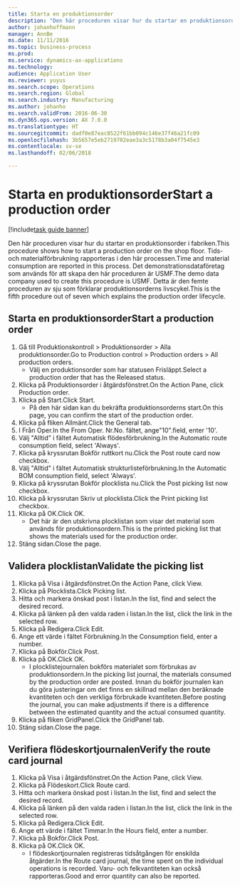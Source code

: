 ```yaml
---
title: Starta en produktionsorder
description: "Den här proceduren visar hur du startar en produktionsorder i fabriken."
author: johanhoffmann
manager: AnnBe
ms.date: 11/11/2016
ms.topic: business-process
ms.prod: 
ms.service: dynamics-ax-applications
ms.technology: 
audience: Application User
ms.reviewer: yuyus
ms.search.scope: Operations
ms.search.region: Global
ms.search.industry: Manufacturing
ms.author: johanho
ms.search.validFrom: 2016-06-30
ms.dyn365.ops.version: AX 7.0.0
ms.translationtype: HT
ms.sourcegitcommit: dadf0e87eac8522f61bb094c146e37f46a21fc09
ms.openlocfilehash: 3b5657e5eb2719702eae3a3c5178b3a04f7545e3
ms.contentlocale: sv-se
ms.lasthandoff: 02/06/2018

---
```

# <a name="start-a-production-order"></a><span data-ttu-id="c573a-103">Starta en produktionsorder</span><span class="sxs-lookup"><span data-stu-id="c573a-103">Start a production order</span></span>

[!include[task guide banner](../../includes/task-guide-banner.md)]

<span data-ttu-id="c573a-104">Den här proceduren visar hur du startar en produktionsorder i fabriken.</span><span class="sxs-lookup"><span data-stu-id="c573a-104">This procedure shows how to start a production order on the shop floor.</span></span> <span data-ttu-id="c573a-105">Tids- och materialförbrukning rapporteras i den här processen.</span><span class="sxs-lookup"><span data-stu-id="c573a-105">Time and material consumption are reported in this process.</span></span> <span data-ttu-id="c573a-106">Det demonstrationsdataföretag som används för att skapa den här proceduren är USMF.</span><span class="sxs-lookup"><span data-stu-id="c573a-106">The demo data company used to create this procedure is USMF.</span></span> <span data-ttu-id="c573a-107">Detta är den femte proceduren av sju som förklarar produktionsorderns livscykel.</span><span class="sxs-lookup"><span data-stu-id="c573a-107">This is the fifth procedure out of seven which explains the production order lifecycle.</span></span>


## <a name="start-a-production-order"></a><span data-ttu-id="c573a-108">Starta en produktionsorder</span><span class="sxs-lookup"><span data-stu-id="c573a-108">Start a production order</span></span>
1. <span data-ttu-id="c573a-109">Gå till Produktionskontroll > Produktionsorder > Alla produktionsorder.</span><span class="sxs-lookup"><span data-stu-id="c573a-109">Go to Production control > Production orders > All production orders.</span></span>
    * <span data-ttu-id="c573a-110">Välj en produktionsorder som har statusen Frisläppt.</span><span class="sxs-lookup"><span data-stu-id="c573a-110">Select a production order that has the Released status.</span></span>  
2. <span data-ttu-id="c573a-111">Klicka på Produktionsorder i åtgärdsfönstret.</span><span class="sxs-lookup"><span data-stu-id="c573a-111">On the Action Pane, click Production order.</span></span>
3. <span data-ttu-id="c573a-112">Klicka på Start.</span><span class="sxs-lookup"><span data-stu-id="c573a-112">Click Start.</span></span>
    * <span data-ttu-id="c573a-113">På den här sidan kan du bekräfta produktionsorderns start.</span><span class="sxs-lookup"><span data-stu-id="c573a-113">On this page, you can confirm the start of the production order.</span></span>  
4. <span data-ttu-id="c573a-114">Klicka på fliken Allmänt.</span><span class="sxs-lookup"><span data-stu-id="c573a-114">Click the General tab.</span></span>
5. <span data-ttu-id="c573a-115">I Från Oper.</span><span class="sxs-lookup"><span data-stu-id="c573a-115">In the From Oper.</span></span> <span data-ttu-id="c573a-116">Nr.</span><span class="sxs-lookup"><span data-stu-id="c573a-116">No.</span></span> <span data-ttu-id="c573a-117">fältet, ange"10".</span><span class="sxs-lookup"><span data-stu-id="c573a-117">field, enter '10'.</span></span>
6. <span data-ttu-id="c573a-118">Välj "Alltid" i fältet Automatisk flödesförbrukning.</span><span class="sxs-lookup"><span data-stu-id="c573a-118">In the Automatic route consumption field, select 'Always'.</span></span>
7. <span data-ttu-id="c573a-119">Klicka på kryssrutan Bokför ruttkort nu.</span><span class="sxs-lookup"><span data-stu-id="c573a-119">Click the Post route card now checkbox.</span></span>
8. <span data-ttu-id="c573a-120">Välj "Alltid" i fältet Automatisk strukturlisteförbrukning.</span><span class="sxs-lookup"><span data-stu-id="c573a-120">In the Automatic BOM consumption field, select 'Always'.</span></span>
9. <span data-ttu-id="c573a-121">Klicka på kryssrutan Bokför plocklista nu.</span><span class="sxs-lookup"><span data-stu-id="c573a-121">Click the Post picking list now checkbox.</span></span>
10. <span data-ttu-id="c573a-122">Klicka på kryssrutan Skriv ut plocklista.</span><span class="sxs-lookup"><span data-stu-id="c573a-122">Click the Print picking list checkbox.</span></span>
11. <span data-ttu-id="c573a-123">Klicka på OK.</span><span class="sxs-lookup"><span data-stu-id="c573a-123">Click OK.</span></span>
    * <span data-ttu-id="c573a-124">Det här är den utskrivna plocklistan som visar det material som används för produktionsordern.</span><span class="sxs-lookup"><span data-stu-id="c573a-124">This is the printed picking list that shows the materials used for the production order.</span></span>  
12. <span data-ttu-id="c573a-125">Stäng sidan.</span><span class="sxs-lookup"><span data-stu-id="c573a-125">Close the page.</span></span>

## <a name="validate-the-picking-list"></a><span data-ttu-id="c573a-126">Validera plocklistan</span><span class="sxs-lookup"><span data-stu-id="c573a-126">Validate the picking list</span></span>
1. <span data-ttu-id="c573a-127">Klicka på Visa i åtgärdsfönstret.</span><span class="sxs-lookup"><span data-stu-id="c573a-127">On the Action Pane, click View.</span></span>
2. <span data-ttu-id="c573a-128">Klicka på Plocklista.</span><span class="sxs-lookup"><span data-stu-id="c573a-128">Click Picking list.</span></span>
3. <span data-ttu-id="c573a-129">Hitta och markera önskad post i listan.</span><span class="sxs-lookup"><span data-stu-id="c573a-129">In the list, find and select the desired record.</span></span>
4. <span data-ttu-id="c573a-130">Klicka på länken på den valda raden i listan.</span><span class="sxs-lookup"><span data-stu-id="c573a-130">In the list, click the link in the selected row.</span></span>
5. <span data-ttu-id="c573a-131">Klicka på Redigera.</span><span class="sxs-lookup"><span data-stu-id="c573a-131">Click Edit.</span></span>
6. <span data-ttu-id="c573a-132">Ange ett värde i fältet Förbrukning.</span><span class="sxs-lookup"><span data-stu-id="c573a-132">In the Consumption field, enter a number.</span></span>
7. <span data-ttu-id="c573a-133">Klicka på Bokför.</span><span class="sxs-lookup"><span data-stu-id="c573a-133">Click Post.</span></span>
8. <span data-ttu-id="c573a-134">Klicka på OK.</span><span class="sxs-lookup"><span data-stu-id="c573a-134">Click OK.</span></span>
    * <span data-ttu-id="c573a-135">I plocklistejournalen bokförs materialet som förbrukas av produktionsordern.</span><span class="sxs-lookup"><span data-stu-id="c573a-135">In the picking list journal, the materials consumed by the production order are posted.</span></span> <span data-ttu-id="c573a-136">Innan du bokför journalen kan du göra justeringar om det finns en skillnad mellan den beräknade kvantiteten och den verkliga förbrukade kvantiteten.</span><span class="sxs-lookup"><span data-stu-id="c573a-136">Before posting the journal, you can make adjustments if there is a difference between the estimated quantity and the actual consumed quantity.</span></span>  
9. <span data-ttu-id="c573a-137">Klicka på fliken GridPanel.</span><span class="sxs-lookup"><span data-stu-id="c573a-137">Click the GridPanel tab.</span></span>
10. <span data-ttu-id="c573a-138">Stäng sidan.</span><span class="sxs-lookup"><span data-stu-id="c573a-138">Close the page.</span></span>

## <a name="verify-the-route-card-journal"></a><span data-ttu-id="c573a-139">Verifiera flödeskortjournalen</span><span class="sxs-lookup"><span data-stu-id="c573a-139">Verify the route card journal</span></span>
1. <span data-ttu-id="c573a-140">Klicka på Visa i åtgärdsfönstret.</span><span class="sxs-lookup"><span data-stu-id="c573a-140">On the Action Pane, click View.</span></span>
2. <span data-ttu-id="c573a-141">Klicka på Flödeskort.</span><span class="sxs-lookup"><span data-stu-id="c573a-141">Click Route card.</span></span>
3. <span data-ttu-id="c573a-142">Hitta och markera önskad post i listan.</span><span class="sxs-lookup"><span data-stu-id="c573a-142">In the list, find and select the desired record.</span></span>
4. <span data-ttu-id="c573a-143">Klicka på länken på den valda raden i listan.</span><span class="sxs-lookup"><span data-stu-id="c573a-143">In the list, click the link in the selected row.</span></span>
5. <span data-ttu-id="c573a-144">Klicka på Redigera.</span><span class="sxs-lookup"><span data-stu-id="c573a-144">Click Edit.</span></span>
6. <span data-ttu-id="c573a-145">Ange ett värde i fältet Timmar.</span><span class="sxs-lookup"><span data-stu-id="c573a-145">In the Hours field, enter a number.</span></span>
7. <span data-ttu-id="c573a-146">Klicka på Bokför.</span><span class="sxs-lookup"><span data-stu-id="c573a-146">Click Post.</span></span>
8. <span data-ttu-id="c573a-147">Klicka på OK.</span><span class="sxs-lookup"><span data-stu-id="c573a-147">Click OK.</span></span>
    * <span data-ttu-id="c573a-148">I flödeskortjournalen registreras tidsåtgången för enskilda åtgärder.</span><span class="sxs-lookup"><span data-stu-id="c573a-148">In the Route card journal, the time spent on the individual operations is recorded.</span></span> <span data-ttu-id="c573a-149">Varu- och felkvantiteten kan också rapporteras.</span><span class="sxs-lookup"><span data-stu-id="c573a-149">Good and error quantity can also be reported.</span></span>  

